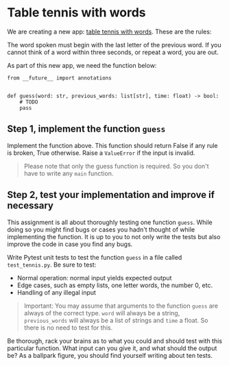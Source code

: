 # Table tennis with words

We are creating a new app: [table tennis with words](https://youtu.be/Wu1kSXpVV8Y?t=2319). These are the rules:

The word spoken must begin with the last letter of the previous word. If you cannot think of a word within three seconds, or repeat a word, you are out.

As part of this new app, we need the function below:

    from __future__ import annotations


    def guess(word: str, previous_words: list[str], time: float) -> bool:
        # TODO
        pass

## Step 1, implement the function `guess`

Implement the function above. This function should return False if any rule is broken, True otherwise. Raise a `ValueError` if the input is invalid.

> Please note that only the guess function is required. So you don't have to write any `main` function.

## Step 2, test your implementation and improve if necessary

This assignment is all about thoroughly testing one function `guess`. While doing so you might find bugs or cases you hadn't thought of while implementing the function. It is up to you to not only write the tests but also improve the code in case you find any bugs.

Write Pytest unit tests to test the function `guess` in a file called `test_tennis.py`. Be sure to test:

- Normal operation: normal input yields expected output
- Edge cases, such as empty lists, one letter words, the number 0, etc.
- Handling of any illegal input

> Important: You may assume that arguments to the function `guess` are always of the correct type. `word` will always be a string, `previous_words` will always be a list of strings and `time` a float. So there is no need to test for this.

Be thorough, rack your brains as to what you could and should test with this particular function. What input can you give it, and what should the output be? As a ballpark figure, you should find yourself writing about ten tests.
